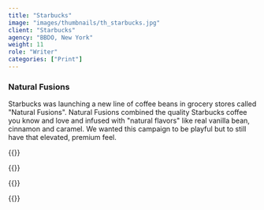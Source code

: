 ```yaml
---
title: "Starbucks"
image: "images/thumbnails/th_starbucks.jpg"
client: "Starbucks"
agency: "BBDO, New York"
weight: 11
role: "Writer"
categories: ["Print"]
---
```


### Natural Fusions

Starbucks was launching a new line of coffee beans in grocery stores called "Natural Fusions". Natural Fusions combined the quality Starbucks coffee you know and love and infused with "natural flavors" like real vanilla bean, cinnamon and caramel. We wanted this campaign to be playful but to still have that elevated, premium feel.

{{<img-responsive src="/images/portfolio/starbucks/Starbucks2.jpg">}}

{{<img-responsive src="/images/portfolio/starbucks/Starbucks1.jpg">}}

{{<img-responsive src="/images/portfolio/starbucks/Starbucks3.jpg">}}

{{<img-responsive src="/images/portfolio/starbucks/Starbucks4.jpg">}}
